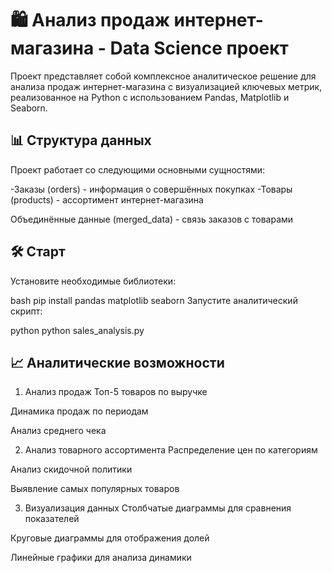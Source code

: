 # 🛍️ Анализ продаж интернет-магазина - Data Science проект

Проект представляет собой комплексное аналитическое решение для анализа продаж интернет-магазина с визуализацией ключевых метрик, реализованное на Python с использованием Pandas, Matplotlib и Seaborn.

## 📊 Структура данных
Проект работает со следующими основными сущностями:

-Заказы (orders) - информация о совершённых покупках
-Товары (products) - ассортимент интернет-магазина

Объединённые данные (merged_data) - связь заказов с товарами

## 🛠️ Старт
Установите необходимые библиотеки:

bash
pip install pandas matplotlib seaborn
Запустите аналитический скрипт:

python
python sales_analysis.py

## 📈 Аналитические возможности
1. Анализ продаж
Топ-5 товаров по выручке

Динамика продаж по периодам

Анализ среднего чека

2. Анализ товарного ассортимента
Распределение цен по категориям

Анализ скидочной политики

Выявление самых популярных товаров

3. Визуализация данных
Столбчатые диаграммы для сравнения показателей

Круговые диаграммы для отображения долей

Линейные графики для анализа динамики
